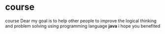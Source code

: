 # course
course
Dear my goal is to help other people to improve the logical thinking and problem solving 
using programming language **java** i hope you benefited
